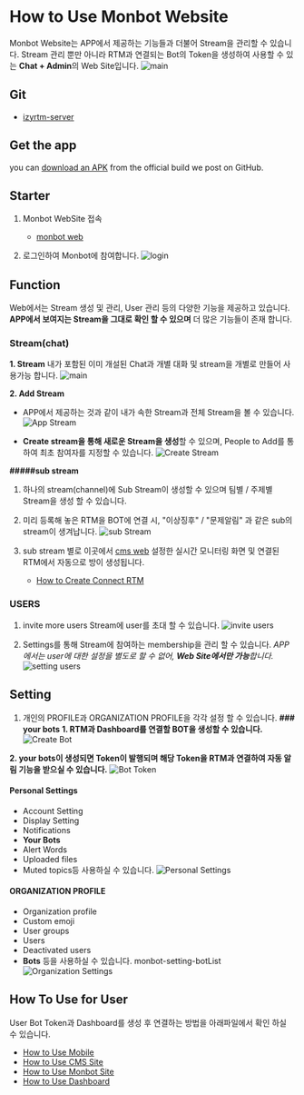 # How to Use Monbot Website

Monbot Website는 APP에서 제공하는 기능들과 더불어 Stream을 관리할 수 있습니다.
Stream 관리 뿐만 아니라 RTM과 연결되는 Bot의 Token을 생성하여 사용할 수 있는 **Chat + Admin**의 Web Site입니다.
![main](https://github.com/izyrtm/izyrtm-cms-server/blob/master/docs/image/monbotWebsite/monbot-main.png)

## Git
  * [izyrtm-server](https://github.com/izyrtm/izyrtm-server)

## Get the app

you can [download an
    APK](https://github.com/izyrtm/izyrtm-mobile/releases)
    from the official build we post on GitHub.

## Starter
  1. Monbot WebSite 접속 
     * [monbot web](https://monbot.hopto.org/login/#)

  2. 로그인하여 Monbot에 참여합니다.
     ![login](https://github.com/izyrtm/izyrtm-cms-server/blob/master/docs/image/monbotWebsite/monbot-login.png)

## Function
 Web에서는 Stream 생성 및 관리, User 관리 등의 다양한 기능을 제공하고 있습니다.
 **APP에서 보여지는 Stream을 그대로 확인 할 수 있으며** 더 많은 기능들이 존재
 합니다.

### Stream(chat)
  **1. Stream**
   내가 포함된 이미 개설된 Chat과 개별 대화 및 stream을 개별로 만들어 사용가능    합니다.
    ![main](https://github.com/izyrtm/izyrtm-cms-server/blob/master/docs/image/monbotWebsite/monbot-main.png)

  **2. Add Stream**
   - APP에서 제공하는 것과 같이 내가 속한 Stream과 전체 Stream을 볼 수 있습니다.
     ![App Stream](https://github.com/izyrtm/izyrtm-cms-server/blob/master/docs/image/monbotWebsite/monbot-addstream.png)

   - **Create stream을 통해 새로운 Stream을 생성**할 수 있으며, People to Add를 통하여 최초 참여자를 지정할 수 있습니다.
     ![Create Stream](https://github.com/izyrtm/izyrtm-cms-server/blob/master/docs/image/monbotWebsite/monbot-createstream.png)

 **#####sub stream**
  1. 하나의 stream(channel)에 Sub Stream이 생성할 수 있으며 팀별 / 주제별 
     Stream을 생성 할 수 있습니다.
  
  2. 미리 등록해 놓은 RTM을 BOT에 연결 시, "이상징후" / "문제알림" 과 같은 sub의 stream이 생겨납니다.
      ![sub Stream](https://github.com/izyrtm/izyrtm-cms-server/blob/master/docs/image/monbotWebsite/monbot-substream.png)

  3. sub stream 별로 이곳에서 [cms web](http://121.165.124.28:8088/main)  설정한 실시간 모니터링 화면 및 연결된 RTM에서 자동으로 방이 생성됩니다. 
     * [How to Create Connect RTM](https://github.com/izyrtm/izyrtm-cms-server/blob/master/docs/howto/izyrtm-cms(Website).md)


### USERS
  1. invite more users
     Stream에 user를 초대 할 수 있습니다.
     ![invite users](https://github.com/izyrtm/izyrtm-cms-server/blob/master/docs/image/monbotWebsite/monbot-inviteusers.png)

  2. Settings를 통해 Stream에 참여하는 membership을 관리 할 수 있습니다.
     *APP에서는 user에 대한 설정을 별도로 할 수 없어, **Web Site에서만 가능**합니다.*
     ![setting users](https://github.com/izyrtm/izyrtm-cms-server/blob/master/docs/image/monbotWebsite/monbot-settinguser.png)

## Setting
  1. 개인의 PROFILE과 ORGANIZATION PROFILE을 각각 설정 할 수 있습니다.
 **### your bots**
   **1. RTM과 Dashboard를 연결할 BOT을 생성할 수 있습니다.**
     ![Create Bot](https://github.com/izyrtm/izyrtm-cms-server/blob/master/docs/image/monbotWebsite/monbot-setting-createbot.png)

   **2. your bots이 생성되면 Token이 발행되며 해당 Token을 RTM과 연결하여 자동 알림 기능을 받으실 수 있습니다.**
    ![Bot Token](https://github.com/izyrtm/izyrtm-cms-server/blob/master/docs/image/monbotWebsite/monbot-setting-bottoken.png)

 #### Personal Settings
   - Account Setting
   - Display Setting
   - Notifications
   - **Your Bots**
   - Alert Words
   - Uploaded files
   - Muted topics등 사용하실 수 있습니다.
    ![Personal Settings](https://github.com/izyrtm/izyrtm-cms-server/blob/master/docs/image/monbotWebsite/monbot-setting-profile.png)

 #### ORGANIZATION PROFILE
   - Organization profile
   - Custom emoji
   - User groups
   - Users
   - Deactivated users
   - **Bots**
     등을 사용하실 수 있습니다.
     monbot-setting-botList
      ![Organization Settings](https://github.com/izyrtm/izyrtm-cms-server/blob/master/docs/image/monbotWebsite/monbot-setting-botList.png)

## How To Use for User
User Bot Token과 Dashboard를 생성 후 연결하는 방법을 아래파일에서 확인 하실 수 있습니다.
 * [How to Use Mobile](https://github.com/izyrtm/izyrtm-cms-server/blob/master/docs/howto/izyrtm-chat(mobile).md)
 * [How to Use CMS Site](https://github.com/izyrtm/izyrtm-cms-server/blob/master/docs/howto/izyrtm-cms(Website).md)
 * [How to Use Monbot Site](https://github.com/izyrtm/izyrtm-cms-server/blob/master/docs/howto/izyrtm-server(Monbot).md)
 * [How to Use Dashboard](https://github.com/izyrtm/izyrtm-cms-server/blob/master/docs/howto/izyrtm-server(dashboard).md)
